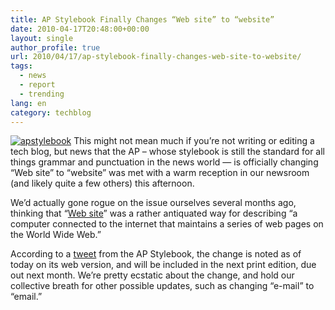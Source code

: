 ```yaml
---
title: AP Stylebook Finally Changes “Web site” to “website”
date: 2010-04-17T20:48:00+00:00
layout: single
author_profile: true
url: 2010/04/17/ap-stylebook-finally-changes-web-site-to-website/
tags:
  - news
  - report
  - trending
lang: en
category: techblog
---
```

[![apstylebook](http://lh5.ggpht.com/_vaUVXcmC3OI/S8oXsnf8m_I/AAAAAAAACAo/NG2VHC8YRHk/apstylebook_thumb%5B4%5D.png?imgmax=800 "apstylebook")](http://lh3.ggpht.com/_vaUVXcmC3OI/S8oXoN_4NlI/AAAAAAAACAk/s6M5-cppPm4/s1600-h/apstylebook%5B6%5D.png) This might not mean much if you’re not writing or editing a tech blog, but news that the AP – whose stylebook is still the standard for all things grammar and punctuation in the news world — is officially changing “Web site” to “website” was met with a warm reception in our newsroom (and likely quite a few others) this afternoon. 

We’d actually gone rogue on the issue ourselves several months ago, thinking that “[Web site](http://www.thefreedictionary.com/web+site)” was a rather antiquated way for describing “a computer connected to the internet that maintains a series of web pages on the World Wide Web.” 

According to a [tweet](http://twitter.com/APStylebook/status/12296505018) from the AP Stylebook, the change is noted as of today on its web version, and will be included in the next print edition, due out next month. We’re pretty ecstatic about the change, and hold our collective breath for other possible updates, such as changing “e-mail” to “email.”